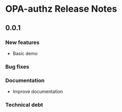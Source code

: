 # OPA-authz Release Notes

## 0.0.1

### New features

- Basic demo

### Bug fixes

### Documentation

- Improve documentation

### Technical debt
